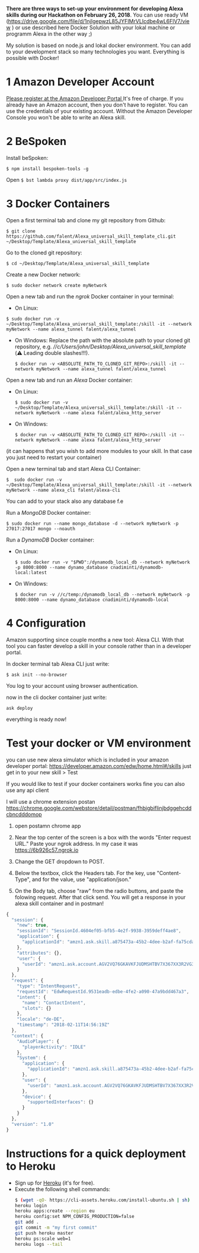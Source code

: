 **There are three ways to set-up your environment for developing Alexa skills during our Hackathon  on February 26, 2018**. You can use ready VM (https://drive.google.com/file/d/1njIgepwzL85JYFIMrVLIcdbe4wL6FlV7/view ) or use described here Docker Solution with your lokal machine or programm Alexa in the other way ;)

My solution is based on node.js and lokal docker environment. You can add to your development stack so many technologies you want. Everything is possible with Docker!

# 1 Amazon Developer Account

[Please register at the Amazon Developer Portal ](http://developer.amazon.com/)
It's free of charge. If you already have an Amazon account, then you don't have to register. You can use the credentials of your existing account. Without the Amazon Developer Console you won't be able to write an Alexa skill.


# 2 BeSpoken

Install beSpoken:

`$ npm install bespoken-tools -g`

Open
`$ bst lambda proxy dist/app/src/index.js`


# 3 Docker Containers 

Open a first terminal tab and clone my git repository from Github:

`$ git clone https://github.com/falent/Alexa_universal_skill_template_cli.git  ~/Desktop/Template/Alexa_universal_skill_template `

Go to the cloned git repository:

`$ cd ~/Desktop/Template/Alexa_universal_skill_template`

Create a new Docker network:

`$ sudo docker network create myNetwork`

Open a new tab and run the _ngrok_ Docker container in your terminal:

* On Linux:

`$ sudo docker run -v ~/Desktop/Template/Alexa_universal_skill_template:/skill -it --network myNetwork --name alexa_tunnel falent/alexa_tunnel `
  
* On Windows:
  Replace the path with the absolute path to your cloned git repository, e.g. _//c/Users/john/Desktop/Alexa_universal_skill_template_ (:warning: Leading double slashes!!!).

  `$ docker run -v <ABSOLUTE_PATH_TO_CLONED_GIT_REPO>:/skill -it --network myNetwork --name alexa_tunnel falent/alexa_tunnel`

Open a new tab and run an _Alexa_ Docker container:

* On Linux:

  `$ sudo docker run -v ~/Desktop/Template/Alexa_universal_skill_template:/skill -it --network myNetwork --name alexa falent/alexa_http_server`
  
* On Windows:

  `$ docker run -v <ABSOLUTE_PATH_TO_CLONED_GIT_REPO>:/skill -it --network myNetwork --name alexa falent/alexa_http_server`
  
(it can happens that you wish to add more modules to your skill. In that case you just need to restart your container)

Open a new terminal tab and start Alexa CLI Container:

  `$  sudo docker run -v ~/Desktop/Template/Alexa_universal_skill_template:/skill -it --network myNetwork --name alexa_cli falent/alexa-cli`


You can add to your stack also any database f.e

Run a _MongoDB_ Docker container:

`$ sudo docker run --name mongo_database -d --network myNetwork -p 27017:27017 mongo --noauth `

Run a _DynamoDB_ Docker container:

* On Linux:

  `$ sudo docker run -v "$PWD":/dynamodb_local_db --network myNetwork -p 8000:8000 --name dynamo_database cnadiminti/dynamodb-local:latest`

* On Windows:

  `$ docker run -v //c/temp:/dynamodb_local_db --network myNetwork -p 8000:8000 --name dynamo_database cnadiminti/dynamodb-local`


# 4 Configuration
Amazon supporting since couple months a new tool: Alexa CLI. With that tool you can faster develop a skill in your console rather than in a developer portal.

In docker terminal tab Alexa CLI just write:

  `$ ask init --no-browser`

You log to your account using browser authentication. 

now in the cli docker container just write:

  `ask deploy`

everything is ready now!


# Test your docker or VM environment

you can use new alexa simulator which is included in your amazon developer portal:
https://developer.amazon.com/edw/home.html#/skills
just get in to your new skill > Test

If you would like to test if your docker containers works fine you can also use any api client

I will use a chrome extension postan
https://chrome.google.com/webstore/detail/postman/fhbjgbiflinjbdggehcddcbncdddomop

1. open postamn chrome app 

2. Near the top center of the screen is a box with the words "Enter request URL." Paste your ngrok address. In my case it was https://6b926c57.ngrok.io

3. Change the GET dropdown to POST.

4. Below the textbox, click the Headers tab. For the key, use "Content-Type", and for the value, use "application/json."

5. On the Body tab, choose "raw" from the radio buttons, and paste the folowing request. After that click send. You will get a response in your alexa skill container and in postman!


```javascript
{
  "session": {
    "new": true,
    "sessionId": "SessionId.4604ef05-bfb5-4e2f-9938-3959deff4ae8",
    "application": {
      "applicationId": "amzn1.ask.skill.a875473a-45b2-4dee-b2af-fa75cda0a569"
    },
    "attributes": {},
    "user": {
      "userId": "amzn1.ask.account.AGV2VQ76GKAVKFJUDMSHTBV7X367XX3R2VG3QAQBABUGPSULXNDV5RBCGBDBTR4EMDAPYDQBNGR776NSTJ5LRNKFHRLOGCCXQ2J6ATWF7XZJAYQU45NGG5AFIVM5G3SJZ2VW7ACYWSC4YEGVJOPLL72RFHGKFXXHMCWRWDESXJJH2XTOQ53JODYYD4767AUZPRV3VLMXTVHBSWI"
    }
  },
  "request": {
    "type": "IntentRequest",
    "requestId": "EdwRequestId.9531eadb-edbe-4fe2-a090-47a9bdd467a3",
    "intent": {
      "name": "ContactIntent",
      "slots": {}
    },
    "locale": "de-DE",
    "timestamp": "2018-02-11T14:56:19Z"
  },
  "context": {
    "AudioPlayer": {
      "playerActivity": "IDLE"
    },
    "System": {
      "application": {
        "applicationId": "amzn1.ask.skill.a875473a-45b2-4dee-b2af-fa75cda0a569"
      },
      "user": {
        "userId": "amzn1.ask.account.AGV2VQ76GKAVKFJUDMSHTBV7X367XX3R2VG3QAQBABUGPSULXNDV5RBCGBDBTR4EMDAPYDQBNGR776NSTJ5LRNKFHRLOGCCXQ2J6ATWF7XZJAYQU45NGG5AFIVM5G3SJZ2VW7ACYWSC4YEGVJOPLL72RFHGKFXXHMCWRWDESXJJH2XTOQ53JODYYD4767AUZPRV3VLMXTVHBSWI"
      },
      "device": {
        "supportedInterfaces": {}
      }
    }
  },
  "version": "1.0"
}
```


# Instructions for a quick deployment to Heroku

* Sign up for [Heroku](https://signup.heroku.com/dc) (it's for free).
* Execute the following shell commands:
  ```bash
  $ (wget -qO- https://cli-assets.heroku.com/install-ubuntu.sh | sh)
  heroku login
  heroku apps:create --region eu
  heroku config:set NPM_CONFIG_PRODUCTION=false
  git add .
  git commit -m "my first commit"
  git push heroku master
  heroku ps:scale web=1
  heroku logs --tail
  ```

